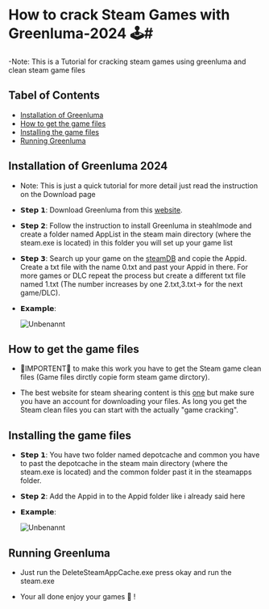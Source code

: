 # How to crack Steam Games with Greenluma-2024 🕹️#

 -Note: This is a Tutorial for cracking steam games using greenluma and clean steam game files

## Tabel of Contents 
 - [Installation of Greenluma](#installation-of-greenluma-2024)
 - [How to get the game files](#how-to-get-the-game-files)
 - [Installing the game files](#installing-the-game-files)
 - [Running Greenluma](#running-greenluma)

## Installation of Greenluma 2024

- Note: This is just a quick tutorial for more detail just read the instruction on the Download page

- 𝗦𝘁𝗲𝗽 𝟭: Download Greenluma from this [website](https://cs.rin.ru/forum/viewtopic.php?f=29&t=103709&hilit=greenluma).
  
- 𝗦𝘁𝗲𝗽 𝟮: Follow the instruction to install Greenluma in steahlmode and create a folder named AppList in the steam main directory (where the steam.exe is located)
  in this folder you will set up your game list

- 𝗦𝘁𝗲𝗽 𝟯: Search up your game on the [steamDB](https://steamdb.info/) and copie the Appid. Create a txt file with the name 0.txt and past your Appid in there. For more games or DLC repeat the process but create a different txt file named 1.txt (The number increases by one 2.txt,3.txt-> for the next game/DLC).

- 𝗘𝘅𝗮𝗺𝗽𝗹𝗲: 

    ![Unbenannt](https://github.com/user-attachments/assets/c1882578-ca46-45fe-8ea6-6d7d344c9cd0)

## How to get the game files

- 🚨IMPORTENT🚨 to make this work you have to get the Steam game clean files (Game files dirctly copie form steam game dirctory).

- The best website for steam shearing content is this [one](https://cs.rin.ru/forum/index.php) but make sure you have an account for downloading your files.
  As long you get the Steam clean files you can start with the actually "game cracking".

## Installing the game files 

   
 - 𝗦𝘁𝗲𝗽 𝟭: You have two folder named depotcache and common you have to past the depotcache in the steam main directory (where the steam.exe is located) and the common folder past it in the steamapps folder.
   
 - 𝗦𝘁𝗲𝗽 𝟮: Add the Appid in to the Appid folder like i already said here

 - 𝗘𝘅𝗮𝗺𝗽𝗹𝗲:
   
    ![Unbenannt](https://github.com/user-attachments/assets/7e2262fe-4247-4c9e-88fb-5a64fb7a4b7e)

## Running Greenluma

- Just run the DeleteSteamAppCache.exe press okay and run the steam.exe

- Your all done enjoy your games 🥳 ! 
